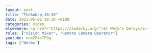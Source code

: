 ```yaml
---
layout: post
title: "The&nbsp;10:30"
date: 2021-05-02 10:30 +0100
categories: video
elsewhere: <a href="https://stwderby.org/">St Werb's Derby</a>
roles: ["Vision Mixer", "Remote Camera Operator"]
youtube: eumZP4sTP9g
tags: ['Werbs']
---
```


